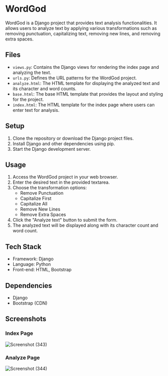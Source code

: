 # WordGod

WordGod is a Django project that provides text analysis functionalities. It allows users to analyze text by applying various transformations such as removing punctuation, capitalizing text, removing new lines, and removing extra spaces.

## Files

- `views.py`: Contains the Django views for rendering the index page and analyzing the text.
- `urls.py`: Defines the URL patterns for the WordGod project.
- `analyze.html`: The HTML template for displaying the analyzed text and its character and word counts.
- `base.html`: The base HTML template that provides the layout and styling for the project.
- `index.html`: The HTML template for the index page where users can enter text for analysis.

## Setup

1. Clone the repository or download the Django project files.
2. Install Django and other dependencies using pip.
3. Start the Django development server.

## Usage

1. Access the WordGod project in your web browser.
2. Enter the desired text in the provided textarea.
3. Choose the transformation options:
   - Remove Punctuation
   - Capitalize First
   - Capitalize All
   - Remove New Lines
   - Remove Extra Spaces
4. Click the "Analyze text" button to submit the form.
5. The analyzed text will be displayed along with its character count and word count.

## Tech Stack

- Framework: Django
- Language: Python
- Front-end: HTML, Bootstrap

## Dependencies

- Django
- Bootstrap (CDN)

## Screenshots

### Index Page
![Screenshot (343)](https://github.com/prateekkumaroriginal/Web-Development-Django/assets/89418989/7d90c47e-8037-4e30-ab15-ba1d1402cedb)

### Analyze Page
![Screenshot (344)](https://github.com/prateekkumaroriginal/Web-Development-Django/assets/89418989/fa432abf-d6df-4e43-8b2c-670dc8fcf91b)

